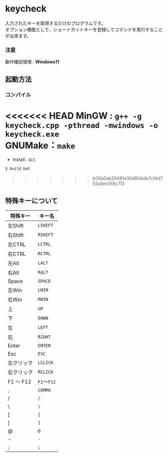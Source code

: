 # keycheck
入力されたキーを取得するだけのプログラムです。  
オプション機能として、ショートカットキーを登録してコマンドを実行することが出来ます。
### 注意
動作確認環境 : **Windows11**
## 起動方法
### コンパイル
<<<<<<< HEAD
MinGW : `g++ -g keycheck.cpp -pthread -mwindows -o keycheck.exe`  
GNUMake：`make`
=======
- Install : `GCC`
```bash
$ build.bat
```
>>>>>>> b05b0ab20481e35d804db7c14d752a0ec5f8c713

## 特殊キーについて
|       特殊キー      |        キー名       |
| -----------------  | ------------------- |
|     左Shift        |       `LSHIFT`        |
|     右Shift        |       `RSHIFT`        |
|     左CTRL         |       `LCTRL`         |
|     右CTRL         |       `RCTRL`         |
|     左Alt          |        `LALT`         |
|     右Alt          |        `RALT`         |
|     Space          |        `SPACE`        |
|     左Win          |        `LWIN`         |
|     右Win          |        `RWIN`         |
|     上             |        `UP`           |
|     下             |        `DOWN`         |
|     左             |        `LEFT`         |
|     右             |        `RIGHT`        |
|     Enter          |        `ENTER`        |
|     Esc            |        `ESC`          |
|     左クリック      |        `LCLICK`       |
|     右クリック      |        `RCLICK`       |
|     F1 ～ F12      |        `F1`～`F12`     |
|     ,              |        `COMMA`       |
|     /              |        `/`           |
|     \              |        `\`           |
|    [               |        `[`           |
|     ]              |        `]`           |
|     @              |        `@`           |
|     -              |        `-`           |
|     ;              |        `;`           |
